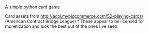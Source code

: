 
A simple python card game

Card assets from http://acbl.mybigcommerce.com/52-playing-cards/ (American Contract Bridge League)
^ These appear to be licensed for monetization and look the best out of the ones I've seen.
